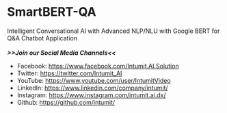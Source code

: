 # SmartBERT-QA
Intelligent Conversational AI with Advanced NLP/NLU with Google BERT for Q&amp;A Chatbot Application<br>
<br>
___>>Join our Social Media Channels<<___<br>
- Facebook: https://www.facebook.com/Intumit.AI.Solution<br>
- Twitter: https://twitter.com/Intumit_AI<br>
- YouTube: https://www.youtube.com/user/IntumitVideo<br>
- LinkedIn: https://www.linkedin.com/company/intumit/<br>
- Instagram: https://www.instagram.com/intumit.ai.dx/<br>
- Github: https://github.com/intumit/<br>
